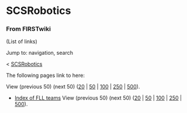 # SCSRobotics

### From FIRSTwiki

(List of links)

Jump to: navigation, search

&lt; [SCSRobotics](/index.php?title=SCSRobotics&redirect=no "SCSRobotics" )  

The following pages link to here:

View (previous 50) (next 50)
([20](/index.php?title=Special:Whatlinkshere/SCSRobotics&limit=20&from=0
"Special:Whatlinkshere/SCSRobotics" ) |
[50](/index.php?title=Special:Whatlinkshere/SCSRobotics&limit=50&from=0
"Special:Whatlinkshere/SCSRobotics" ) |
[100](/index.php?title=Special:Whatlinkshere/SCSRobotics&limit=100&from=0
"Special:Whatlinkshere/SCSRobotics" ) |
[250](/index.php?title=Special:Whatlinkshere/SCSRobotics&limit=250&from=0
"Special:Whatlinkshere/SCSRobotics" ) |
[500](/index.php?title=Special:Whatlinkshere/SCSRobotics&limit=500&from=0
"Special:Whatlinkshere/SCSRobotics" )).

  * [Index of FLL teams](Index_of_FLL_teams "Index of FLL teams" )
View (previous 50) (next 50)
([20](/index.php?title=Special:Whatlinkshere/SCSRobotics&limit=20&from=0
"Special:Whatlinkshere/SCSRobotics" ) |
[50](/index.php?title=Special:Whatlinkshere/SCSRobotics&limit=50&from=0
"Special:Whatlinkshere/SCSRobotics" ) |
[100](/index.php?title=Special:Whatlinkshere/SCSRobotics&limit=100&from=0
"Special:Whatlinkshere/SCSRobotics" ) |
[250](/index.php?title=Special:Whatlinkshere/SCSRobotics&limit=250&from=0
"Special:Whatlinkshere/SCSRobotics" ) |
[500](/index.php?title=Special:Whatlinkshere/SCSRobotics&limit=500&from=0
"Special:Whatlinkshere/SCSRobotics" )).

